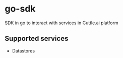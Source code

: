 # go-sdk
SDK in go to interact with services in Cuttle.ai platform

## Supported services
* Datastores